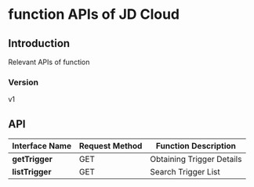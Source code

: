 # function APIs of JD Cloud


## Introduction
Relevant APIs of function


### Version
v1


## API
|Interface Name|Request Method|Function Description|
|---|---|---|
|**getTrigger**|GET|Obtaining Trigger Details|
|**listTrigger**|GET|Search Trigger List|
